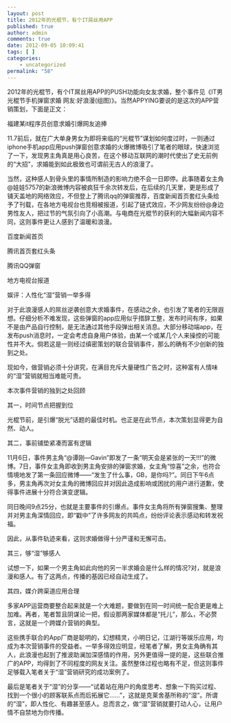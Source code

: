 ```yaml
---
layout: post
title: 2012年的光棍节，有个IT屌丝用APP
published: true
author: admin
comments: true
date: 2012-09-05 10:09:41
tags: [ ]
categories:
    - uncategorized
permalink: "58"
---
```

2012年的光棍节，有个IT屌丝用APP的PUSH功能向女友求婚，整个事件见《IT男光棍节手机弹窗求婚 网友:好浪漫(组图)》。当然APPYING要说的是这次的APP营销策划，下面是正文：


  


福建某it程序员创意求婚引爆网友追捧

11.7前后，就在广大单身男女为即将来临的“光棍节”谋划如何度过时，一则通过iphone手机app应用push弹窗创意求婚的火爆微博吸引了笔者的眼球，快速浏览了一下，发现男主角真是用心良苦，在这个移动互联网的潮时代使出了史无前例的“大招”，求婚能到如此极致也可谓前无古人的浪漫了。

当然，这种感人到骨头里的事情所制造的影响力绝不会一日即停。此事随着女主角@娃娃5757的新浪微博内容被疯狂千余次转发后，在后续的几天里，更是形成了铺天盖地的网络效应，不但登上了腾讯qq的弹窗推荐，百度新闻首页套红头条给予了刊载，在各地方电视台也竞相被报道，引起了链式效应，不少网友纷纷@身边男性友人，把过节的气氛引向了小高潮。与电商在光棍节的获利的大幅新闻内容不同，这则事件更让人感到了温暖和浪漫。


  


百度新闻首页


  


腾讯首页套红头条


  


腾讯QQ弹窗


  


地方电视台报道

娱评：人性化“湿”营销一举多得

对于此浪漫感人的屌丝逆袭创意大求婚事件，在感动之余，也引发了笔者的无限遐想。仔细分析不难发现，这些弹窗的app应用似乎措辞工整，发布时间有序，如果不是由产品自行控制，是无法通过其他手段弹出相关消息。大部分移动端app，在发布push消息时，一定会考虑自身用户体验，由某一个或某几个人来操控的可能性并不大。倘若这是一则经过缜密策划的联合营销事件，那么的确有不少创新的独到之处。

现如今，做营销必须十分讲究，在满目充斥大量硬性广告之时，这种富有人情味的“湿”营销就相当难能可贵。

本次事件营销的独到之处回顾

其一，时间节点把握到位

光棍节前，是引爆“脱光”话题的最佳时机。也正是在此节点，本次策划显得更为自然、动人。

其二，事前铺垫紧凑而富有逻辑

11月6日，事件男主角“@谭刚—Gavin”即发了一条“明天会是紧张的一天!!!”的微博。7日，事件女主角即收到男主角安排的弹窗求婚，女主角“惊喜”之余，也符合情境地发了第一条回应微博——“发生了什么事，GB，是你吗?”。同日下午6点多，男主角再次对女主角的微博回应并对因此造成影响或困扰的用户进行道歉，使得事件进展十分符合演变逻辑。

同日晚间9点25分，也就是主要事件的引爆点。事件女主角将所有弹窗搜集、整理并对男主角深情回应，即“戳中”了许多网友的共鸣点，纷纷评论表示感动和转发祝福。

因此，从事件轨迹来看，这则求婚做得十分严谨和无懈可击。

其三，够“湿”够感人

试想一下，如果一个男主角如此向他的另一半求婚会是什么样的情况?对，就是浪漫和感人。有了这两点，传播的基因已经自动生成了。

其四，媒介跨渠道应用合理

多家APP运营商要整合起来就是一个大难题，要做到在同一时间统一配合更是难上加难。再者，笔者暂且阴谋论一把，假设那两家媒体都是“托儿”，那么，不必赘言，这就是一个跨媒介营销的典型。

这些携手联合的App厂商是聪明的，幻想精灵，小明日记，江湖行等娱乐应用，均成为本次营销事件的受益者。一举多得效应明显，经笔者了解，男女主角确有其人，此浪漫也起到了推波助澜加深感情的作用，另外更值得一提的是，这些联合推广的APP，均得到了不同程度的网友关注。虽然整体过程也略有不足，但这则事件足够载入笔者关于“湿”营销研究的成功案例了。

最后是笔者关于“湿”的分享——“试着站在用户的角度思考、想象一下购买过程、找到一个很小的顾客联系点而后拓展它……”，这就是克莱舍基所称的“湿”。所谓的“湿”，即人性化、有趣甚至感人。总而言之，做“湿”营销就要打动人心，让用户情不自禁地为你传播。